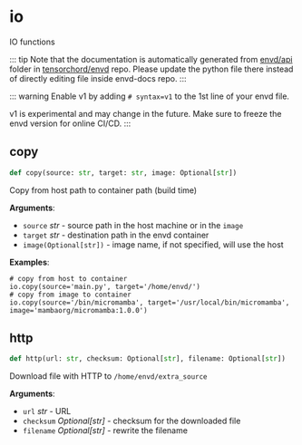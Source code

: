 # io

IO functions

::: tip
Note that the documentation is automatically generated from [envd/api](https://github.com/tensorchord/envd/tree/main/envd/api) folder
in [tensorchord/envd](https://github.com/tensorchord/envd/tree/main/envd/api) repo.
Please update the python file there instead of directly editing file inside envd-docs repo.
:::

::: warning
Enable v1 by adding `# syntax=v1` to the 1st line of your envd file.

v1 is experimental and may change in the future. Make sure to freeze the envd version for online CI/CD.
:::

## copy

```python
def copy(source: str, target: str, image: Optional[str])
```

Copy from host path to container path (build time)

**Arguments**:

- `source` _str_ - source path in the host machine or in the ``image``
- `target` _str_ - destination path in the envd container
- `image(Optional[str])` - image name, if not specified, will use the host
  

**Examples**:

```
# copy from host to container
io.copy(source='main.py', target='/home/envd/')
# copy from image to container
io.copy(source='/bin/micromamba', target='/usr/local/bin/micromamba', image='mambaorg/micromamba:1.0.0')
```

## http

```python
def http(url: str, checksum: Optional[str], filename: Optional[str])
```

Download file with HTTP to `/home/envd/extra_source`

**Arguments**:

- `url` _str_ - URL
- `checksum` _Optional[str]_ - checksum for the downloaded file
- `filename` _Optional[str]_ - rewrite the filename

